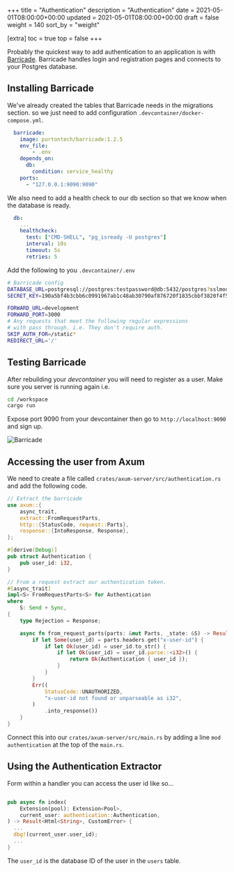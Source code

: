 +++
title = "Authentication"
description = "Authentication"
date = 2021-05-01T08:00:00+00:00
updated = 2021-05-01T08:00:00+00:00
draft = false
weight = 140
sort_by = "weight"


[extra]
toc = true
top = false
+++

Probably the quickest way to add authentication to an application is with [Barricade](https://github.com/purton-tech/barricade). Barricade handles login and registration pages and connects to your Postgres database.

## Installing Barricade

We've already created the tables that Barricade needs in the migrations section. so we just need to add configuration `.devcontainer/docker-compose.yml`.

```yml
  barricade:
    image: purtontech/barricade:1.2.5
    env_file:
        - .env
    depends_on:
      db:
        condition: service_healthy
    ports:
      - "127.0.0.1:9090:9090"
```

We also need to add a health check to our db section so that we know when the database is ready.

```yml
  db:
    ...
    healthcheck:
      test: ["CMD-SHELL", "pg_isready -U postgres"]
      interval: 10s
      timeout: 5s
      retries: 5
```

Add the following to you `.devcontainer/.env`

```sh
# Barricade config
DATABASE_URL=postgresql://postgres:testpassword@db:5432/postgres?sslmode=disable
SECRET_KEY=190a5bf4b3cbb6c0991967ab1c48ab30790af876720f1835cbbf3820f4f5d949

FORWARD_URL=development
FORWARD_PORT=3000
# Any requests that meet the following regular expressions
# with pass through. i.e. They don't require auth.
SKIP_AUTH_FOR=/static*
REDIRECT_URL='/'
```

## Testing Barricade

After rebuilding your *devcontainer* you will need to register as a user. Make sure you server is running again i.e. 

```sh
cd /workspace
cargo run
```

Expose port 9090 from your devcontainer then go to `http://localhost:9090` and sign up.

![Barricade](/login.png)

## Accessing the user from Axum

We need to create a file called `crates/axum-server/src/authentication.rs` and add the following code.

```rust
// Extract the barricade 
use axum::{
    async_trait,
    extract::FromRequestParts,
    http::{StatusCode, request::Parts},
    response::{IntoResponse, Response},
};

#[derive(Debug)]
pub struct Authentication {
    pub user_id: i32,
}

// From a request extract our authentication token.
#[async_trait]
impl<S> FromRequestParts<S> for Authentication
where
    S: Send + Sync,
{
    type Rejection = Response;

    async fn from_request_parts(parts: &mut Parts, _state: &S) -> Result<Self, Self::Rejection> {
        if let Some(user_id) = parts.headers.get("x-user-id") {
            if let Ok(user_id) = user_id.to_str() {
                if let Ok(user_id) = user_id.parse::<i32>() {
                    return Ok(Authentication { user_id });
                }
            }
        }
        Err((
            StatusCode::UNAUTHORIZED,
            "x-user-id not found or unparseable as i32",
        )
            .into_response())
    }
}
```

Connect this into our `crates/axum-server/src/main.rs` by adding a line `mod authentication` at the top of the `main.rs`.

## Using the Authentication Extractor

Form within a handler you can access the user id like so...

```rust

pub async fn index(
    Extension(pool): Extension<Pool>,
    current_user: authentication::Authentication,
) -> Result<Html<String>, CustomError> {
  ...
  dbg!(current_user.user_id);
  ...
}
```

The `user_id` is the database ID of the user in the `users` table.
